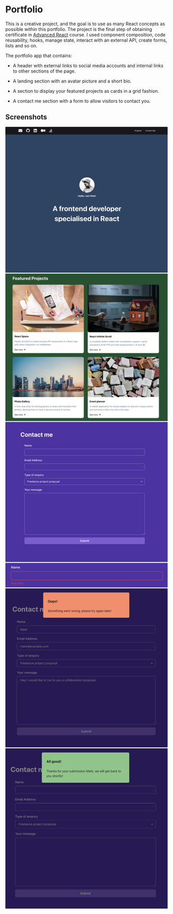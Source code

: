 # Portfolio

This is a creative project, and the goal is to use as many React concepts as possible within this portfolio. 
The project is the final step of obtaining certificate in [Advanced React](https://www.coursera.org/learn/advanced-react) course.
I used 
component composition, code reusability, hooks, manage state, interact with an external API, create forms, lists and so
on.

The portfolio app that contains:

- A header with external links to social media accounts and internal links to other sections of the page.

- A landing section with an avatar picture and a short bio.

- A section to display your featured projects as cards in a grid fashion.

- A contact me section with a form to allow visitors to contact you.

## Screenshots

![Header and Landing](screenshots/image3.png)
![Projects](screenshots/image2.png)
![Contactme](screenshots/image4.png)
![Contactme](screenshots/image5.png)
![Contactme](screenshots/image6.png)
![Contactme](screenshots/image7.png)
